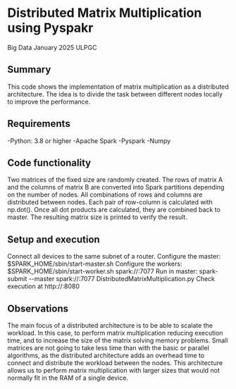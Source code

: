 # Distributed Matrix Multiplication using Pyspakr

Big Data
January 2025
ULPGC

## Summary

This code shows the implementation of matrix multiplication as a distributed architecture. The idea is to divide the task between different nodes locally to improve the performance.

## Requirements

-Python: 3.8 or higher
-Apache Spark
-Pyspark
-Numpy

## Code functionality

Two matrices of the fixed size are randomly created.
The rows of matrix A and the columns of matrix B are converted into Spark partitions depending on the number of nodes.
All combinations of rows and columns are distributed between nodes. Each pair of row-column is calculated with np.dot().
Once all dot products are calculated, they are combined back to master.
The resulting matrix size is printed to verify the result.

## Setup and execution

Connect all devices to the same subnet of a router.
Configure the master: $SPARK_HOME/sbin/start-master.sh
Configure the workers: $SPARK_HOME/sbin/start-worker.sh spark://<master ip>:7077
Run in master: spark-submit --master spark://<master ip>:7077  DistributedMatrixMultiplication.py
Check execution at http://<master ip>:8080

## Observations

The main focus of a distributed architecture is to be able to scalate the workload. In this case, to perform matrix multiplication reducing execution time, and to increase the size of the matrix solving memory problems.
Small matrices are not going to take less time than with the basic or parallel algorithms, as the distributed architecture adds an overhead time to connect and distribute the workload between the nodes.
This architecture allows us to perform matrix multiplication with larger sizes that would not normally fit in the RAM of a single device.
